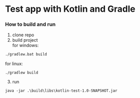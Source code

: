 # Test app with Kotlin and Gradle
### How to build and run
1) clone repo
2) build project
</br>for windows:
```cmd
./gradlew.bat build
```
for linux:
```shell
./gradlew build
```
3) run
```shell
java -jar .\build\libs\kotlin-test-1.0-SNAPSHOT.jar
```
